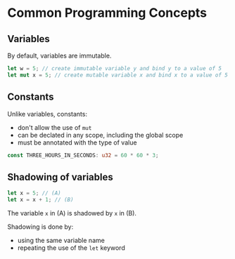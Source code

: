 # Common Programming Concepts

## Variables

By default, variables are immutable.

```rust
let w = 5; // create immutable variable y and bind y to a value of 5
let mut x = 5; // create mutable variable x and bind x to a value of 5
```

## Constants

Unlike variables, constants:

- don't allow the use of `mut`
- can be declated in any scope, including the global scope
- must be annotated with the type of value

```rust
const THREE_HOURS_IN_SECONDS: u32 = 60 * 60 * 3;
```

## Shadowing of variables

```rust
let x = 5; // (A)
let x = x + 1; // (B)
```

The variable `x` in (A) is shadowed by `x` in (B).

Shadowing is done by:

- using the same variable name
- repeating the use of the `let` keyword
